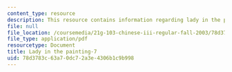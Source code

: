 ```yaml
---
content_type: resource
description: This resource contains information regarding lady in the painting.
file: null
file_location: /coursemedia/21g-103-chinese-iii-regular-fall-2003/78d3783c63a70dc72a3e4306b1c9b998_MIT21G_103F03_painting7.pdf
file_type: application/pdf
resourcetype: Document
title: Lady in the painting-7
uid: 78d3783c-63a7-0dc7-2a3e-4306b1c9b998
---
```

